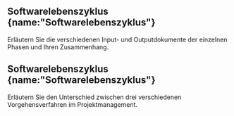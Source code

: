 ## Softwarelebenszyklus {name:"Softwarelebenszyklus"}
<p>Erläutern Sie die verschiedenen Input- und Outputdokumente der einzelnen Phasen und Ihren Zusammenhang.</p>

## Softwarelebenszyklus {name:"Softwarelebenszyklus"}
<p>Erläutern Sie den Unterschied zwischen drei verschiedenen Vorgehensverfahren im Projektmanagement.</p>